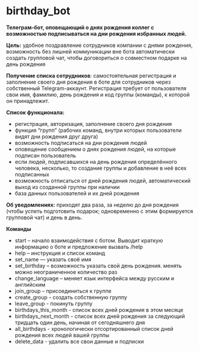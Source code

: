 # birthday_bot
**Телеграм-бот, оповещающий о днях рождения коллег с возможностью подписываться на дни рождения избранных людей.**

**Цель:**
удобное поздравление сотрудников компании с днями рождения, возможность без лишней коммуникации вне бота автоматически создать групповой чат, чтобы договориться о совместном подарке на день рождения

**Получение списка сотрудников**: самостоятельная регистрация и заполнение своего дня рождения в боте для сотрудников через собственный Telegram-аккаунт.
Регистрация требует от пользователя свои имя, фамилию, день рождения и код группы (команды), к которой он принадлежит.

**Список функционала:**
- регистрация, авторизация, заполнение своего дня рождения
- функция “групп” (рабочих команд, внутри которых пользователи видят дни рождения друг друга)
- возможность подписаться на дни рождения людей
- оповещение сообщением о днях рождения людей, на которые подписан пользователь
- если людей, подписавшихся на день рождения определённого человека, несколько, то создание группы и добавление в неё всех подписанных
- возможность отписаться от дней рождения людей, автоматический выход из созданной группы при наличии
- база данных пользователей и их дней рождения

**Об уведомлениях:** приходят два раза, за неделю до дня рождения (чтобы успеть подготовить подарок; одновременно с этим формируется групповой чат) и день в день.

**Команды**
* start – начало взаимодействия с ботом. Выводит краткую информацию о боте и предложение вызвать /help
* help – инструкция и список команд
* set_name — указать своё имя
* set_birthday – возможность указать свой день рождения. менять можно неограниченное количество раз
* change_language – меняет язык интерфейса между русским и английским
* join_group – присоединиться к группе
* create_group - создать собственную группу
* leave_group - покинуть группу
* birthdays_this_month - список всех дней рождения в этом месяце
* birthdays_next_month - список всех дней рождения за следующий тридцать один день, начиная от сегодняшнего дня
* all_birthdays - хронологически отсортированный список дней рождения всех людей вашей группы
* delete_data - удалить все свои данные и подписки
